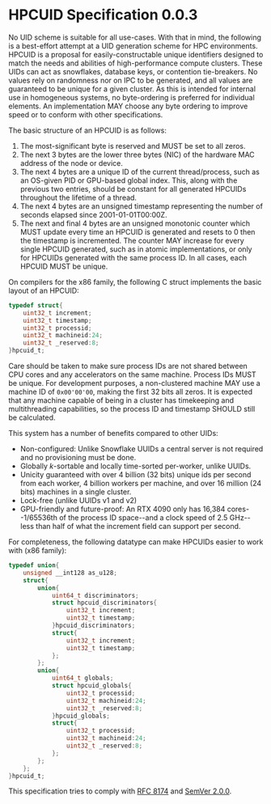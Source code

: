 # HPCUID Specification 0.0.3

No UID scheme is suitable for all use-cases. With that in mind, the following is a best-effort attempt at a UID generation scheme for HPC environments.
HPCUID is a proposal for easily-constructable unique identifiers designed to match the needs and abilities of high-performance compute clusters. These UIDs can act as snowflakes, database keys, or contention tie-breakers.
No values rely on randomness nor on IPC to be generated, and all values are guaranteed to be unique for a given cluster.
As this is intended for internal use in homogeneous systems, no byte-ordering is preferred for individual elements. An implementation MAY choose any byte ordering to improve speed or to conform with other specifications.

The basic structure of an HPCUID is as follows:
1. The most-significant byte is reserved and MUST be set to all zeros.
2. The next 3 bytes are the lower three bytes (NIC) of the hardware MAC address of the node or device.
3. The next 4 bytes are a unique ID of the current thread/process, such as an OS-given PID or GPU-based global index. This, along with the previous two entries, should be constant for all generated HPCUIDs throughout the lifetime of a thread.
4. The next 4 bytes are an unsigned timestamp representing the number of seconds elapsed since 2001-01-01T00:00Z.
5. The next and final 4 bytes are an unsigned monotonic counter which MUST update every time an HPCUID is generated and resets to 0 then the timestamp is incremented. The counter MAY increase for every single HPCUID generated, such as in atomic implementations, or only for HPCUIDs generated with the same process ID. In all cases, each HPCUID MUST be unique.

On compilers for the x86 family, the following C struct implements the basic layout of an HPCUID:
```c
typedef struct{
	uint32_t increment;
	uint32_t timestamp;
	uint32_t processid;
	uint32_t machineid:24;
	uint32_t _reserved:8;
}hpcuid_t;
```
Care should be taken to make sure process IDs are not shared between CPU cores and any accelerators on the same machine.
Process IDs MUST be unique. For development purposes, a non-clustered machine MAY use a machine ID of `0x00'00'00`, making the first 32 bits all zeros.
It is expected that any machine capable of being in a cluster has timekeeping and multithreading capabilities, so the process ID and timestamp SHOULD still be calculated.

This system has a number of benefits compared to other UIDs:
* Non-configured: Unlike Snowflake UUIDs a central server is not required and no provisioning must be done.
* Globally *k*-sortable and locally time-sorted per-worker, unlike UUIDs.
* Unicity guaranteed with over 4 billion (32 bits) unique ids per second from each worker, 4 billion workers per machine, and over 16 million (24 bits) machines in a single cluster.
* Lock-free (unlike UUIDs v1 and v2)
* GPU-friendly and future-proof: An RTX 4090 only has 16,384 cores--1/65536th of the process ID space--and a clock speed of 2.5 GHz--less than half of what the increment field can support per second.

For completeness, the following datatype can make HPCUIDs easier to work with (x86 family):
```c
typedef union{
	unsigned __int128 as_u128;
	struct{
		union{
			uint64_t discriminators;
			struct hpcuid_discriminators{
				uint32_t increment;
				uint32_t timestamp;
			}hpcuid_discriminators;
			struct{
				uint32_t increment;
				uint32_t timestamp;
			};
		};
		union{
			uint64_t globals;
			struct hpcuid_globals{
				uint32_t processid;
				uint32_t machineid:24;
				uint32_t _reserved:8;
			}hpcuid_globals;
			struct{
				uint32_t processid;
				uint32_t machineid:24;
				uint32_t _reserved:8;
			};
		};
	};
}hpcuid_t;
```
This specification tries to comply with [RFC 8174](https://www.rfc-editor.org/rfc/rfc8174 "Disambiguated RFC 2119") and [SemVer 2.0.0](https://semver.org/spec/v2.0.0.html).
